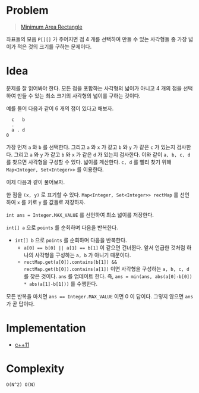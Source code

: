 # Problem

> [Minimum Area Rectangle](https://leetcode.com/problems/minimum-area-rectangle/)

좌표들의 모음 `P[][]` 가 주어지면 점 4 개를 선택하여 만들 수 있는
사각형들 중 가장 넓이가 적은 것의 크기를 구하는 문제이다.

# Idea

문제를 잘 읽어봐야 한다. 모든 점을 포함하는 사각형의 넓이가 아니고 4
개의 점을 선택하여 만들 수 있는 최소 크기의 사각형의 넓이를 구하는
것이다.

예를 들어 다음과 같이 6 개의 점이 있다고 해보자.

```
  c   b
  . 
  a . d
0 
```

가장 먼저 `a` 와 `b` 를 선택한다. 그리고 `a` 와 `x` 가 같고 `b` 와 `y`
가 같은 `c` 가 있는지 검사한다. 그리고 `a` 와 `y` 가 같고 `b` 와 `x`
가 같은 `d` 가 있는지 검사한다. 이와 같이 `a, b, c, d` 를 찾으면
사각형을 구성할 수 있다.  넓이를 계산한다. `c, d` 를 빨리 찾기 위해
`Map<Integer, Set<Integer>>` 를 이용한다.

이제 다음과 같이 풀어보자.

한 점을 `(x, y)` 로 표기할 수 있다. `Map<Integer, Set<Integer>>
rectMap` 를 선언하여 `x` 를 키로 `y` 를 값들로 저장하자.

`int ans = Integer.MAX_VALUE` 를 선언하여 최소 넓이를 저장한다.

`int[] a` 으로 `points` 를 순회하며 다음을 반복한다.

* `int[] b` 으로 `points` 를 순회하며 다음을 반복한다.
  * `a[0] == b[0] || a[1] == b[1]` 이 같으면 건너뛴다. 앞서 언급한
    것처럼 하나의 사각형을 구성하는 `a, b` 가 아니기 때문이다.
  * `rectMap.get(a[0]).contains(b[1]) &&
    rectMap.get(b[0]).contains(a[1])` 이면 사각형을 구성하는 `a, b, c,
    d` 를 찾은 것이다. `ans` 를 업데이트 한다. 즉, `ans = min(ans,
    abs(a[0]-b[0]) * abs(a[1]-b[1]))` 를 수행한다.

모든 반복을 마치면 `ans == Integer.MAX_VALUE` 이면 0 이 답이다. 그렇지
않으면 `ans` 가 곧 답이다.

# Implementation

* [c++11](a.cpp)

# Complexity

```
O(N^2) O(N)
```
